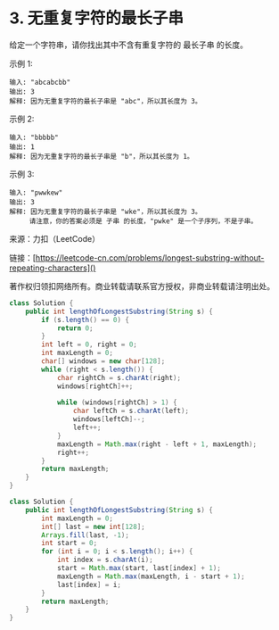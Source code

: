 # 3. 无重复字符的最长子串
给定一个字符串，请你找出其中不含有重复字符的 最长子串 的长度。

示例 1:

```
输入: "abcabcbb"
输出: 3 
解释: 因为无重复字符的最长子串是 "abc"，所以其长度为 3。
```
示例 2:

```
输入: "bbbbb"
输出: 1
解释: 因为无重复字符的最长子串是 "b"，所以其长度为 1。
```
示例 3:

```
输入: "pwwkew"
输出: 3
解释: 因为无重复字符的最长子串是 "wke"，所以其长度为 3。
     请注意，你的答案必须是 子串 的长度，"pwke" 是一个子序列，不是子串。
```

来源：力扣（LeetCode）

链接：[https://leetcode-cn.com/problems/longest-substring-without-repeating-characters]()

著作权归领扣网络所有。商业转载请联系官方授权，非商业转载请注明出处。

```java
class Solution {
	public int lengthOfLongestSubstring(String s) {
		if (s.length() == 0) {
			return 0;
		}
		int left = 0, right = 0;
		int maxLength = 0;
		char[] windows = new char[128];
		while (right < s.length()) {
			char rightCh = s.charAt(right);
			windows[rightCh]++;
			
			while (windows[rightCh] > 1) {
				char leftCh = s.charAt(left);
				windows[leftCh]--;
				left++;
			}
			maxLength = Math.max(right - left + 1, maxLength);
			right++;
		}
		return maxLength;
	}
}
```

```java
class Solution {
    public int lengthOfLongestSubstring(String s) {
        int maxLength = 0;
        int[] last = new int[128];
        Arrays.fill(last, -1);
        int start = 0;
        for (int i = 0; i < s.length(); i++) {
            int index = s.charAt(i);
            start = Math.max(start, last[index] + 1);
            maxLength = Math.max(maxLength, i - start + 1);
            last[index] = i;
        }
        return maxLength;
    }
}
```